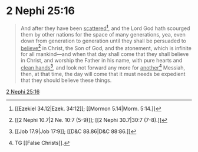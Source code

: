# 2 Nephi 25:16

> And after they have been <u>scattered</u>[^a], and the Lord God hath scourged them by other nations for the space of many generations, yea, even down from generation to generation until they shall be persuaded to <u>believe</u>[^b] in Christ, the Son of God, and the atonement, which is infinite for all mankind—and when that day shall come that they shall believe in Christ, and worship the Father in his name, with pure hearts and <u>clean hands</u>[^c], and look not forward any more for <u>another</u>[^d] Messiah, then, at that time, the day will come that it must needs be expedient that they should believe these things.

[2 Nephi 25:16](https://www.churchofjesuschrist.org/study/scriptures/bofm/2-ne/25?lang=eng&id=p16#p16)


[^a]: [[Ezekiel 34.12|Ezek. 34:12]]; [[Mormon 5.14|Morm. 5:14.]]
[^b]: [[2 Nephi 10.7|2 Ne. 10:7 (5-9)]]; [[2 Nephi 30.7|30:7 (7-8).]]
[^c]: [[Job 17.9|Job 17:9]]; [[D&C 88.86|D&C 88:86.]]
[^d]: TG [[False Christs]].
